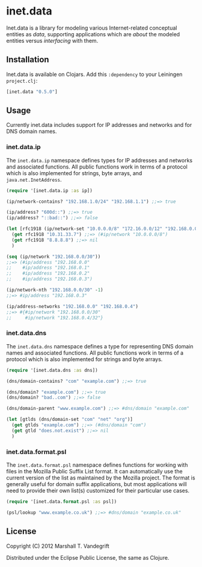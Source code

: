 # inet.data

Inet.data is a library for modeling various Internet-related conceptual
entities as *data*, supporting applications which are *about* the modeled
entities versus *interfacing* with them.

## Installation

Inet.data is available on Clojars.  Add this `:dependency` to your Leiningen
`project.clj`:

```clj
[inet.data "0.5.0"]
```

## Usage

Currently inet.data includes support for IP addresses and networks and for DNS
domain names.

### inet.data.ip

The `inet.data.ip` namespace defines types for IP addresses and networks and
associated functions.  All public functions work in terms of a protocol which
is also implemented for strings, byte arrays, and `java.net.InetAddress`.

```clj
(require '[inet.data.ip :as ip])

(ip/network-contains? "192.168.1.0/24" "192.168.1.1") ;;=> true

(ip/address? "600d::") ;;=> true
(ip/address? "::bad::") ;;=> false

(let [rfc1918 (ip/network-set "10.0.0.0/8" "172.16.0.0/12" "192.168.0.0/16")]
  (get rfc1918 "10.31.33.7") ;;=> (#ip/network "10.0.0.0/8")
  (get rfc1918 "8.8.8.8") ;;=> nil
  )

(seq (ip/network "192.168.0.0/30"))
;;=> (#ip/address "192.168.0.0"
;;    #ip/address "192.168.0.1"
;;    #ip/address "192.168.0.2"
;;    #ip/address "192.168.0.3")

(ip/network-nth "192.168.0.0/30" -1)
;;=> #ip/address "192.168.0.3"

(ip/address-networks "192.168.0.0" "192.168.0.4")
;;=> #{#ip/network "192.168.0.0/30"
;;     #ip/network "192.168.0.4/32"}
```

### inet.data.dns

The `inet.data.dns` namespace defines a type for representing DNS domain names
and associated functions.  All public functions work in terms of a protocol
which is also implemented for strings and byte arrays.

```clj
(require '[inet.data.dns :as dns])

(dns/domain-contains? "com" "example.com") ;;=> true

(dns/domain? "example.com") ;;=> true
(dns/domain? "bad..com") ;;=> false

(dns/domain-parent "www.example.com") ;;=> #dns/domain "example.com"

(let [gtlds (dns/domain-set "com" "net" "org")]
  (get gtlds "example.com") ;;=> (#dns/domain "com")
  (get gtld "does.not.exist") ;;=> nil
  )
```

### inet.data.format.psl

The `inet.data.format.psl` namespace defines functions for working with files
in the Mozilla Public Suffix List format.  It can automatically use the current
version of the list as maintained by the Mozilla project.  The format is
generally useful for domain suffix applications, but most applications will
need to provide their own list(s) customized for their particular use cases.

```clj
(require '[inet.data.format.psl :as psl])

(psl/lookup "www.example.co.uk") ;;=> #dns/domain "example.co.uk"
```

## License

Copyright (C) 2012 Marshall T. Vandegrift

Distributed under the Eclipse Public License, the same as Clojure.
